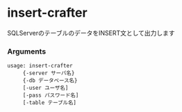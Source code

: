 # insert-crafter
SQLServerのテーブルのデータをINSERT文として出力します

### Arguments

```
usage: insert-crafter
	 {-server サーバ名}
	 {-db データベース名}
	 [-user ユーザ名]
	 [-pass パスワード名]
	 [-table テーブル名]
```
